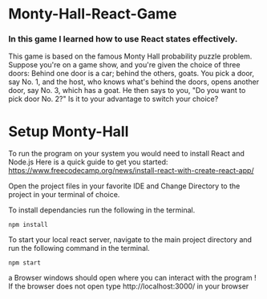 # Monty-Hall-React-Game

### In this game I learned how to use React states effectively.

This game is based on the famous Monty Hall probability puzzle problem. Suppose you're on a game show, and you're given the choice of three doors: Behind one door is a car; behind the others, goats. You pick a door, say No. 1, and the host, who knows what's behind the doors, opens another door, say No. 3, which has a goat. He then says to you, "Do you want to pick door No. 2?" Is it to your advantage to switch your choice?

# Setup Monty-Hall

To run the program on your system you would need to install React and Node.js
Here is a quick guide to get you started: https://www.freecodecamp.org/news/install-react-with-create-react-app/

Open the project files in your favorite IDE and Change Directory to the project in your terminal of choice.

To install dependancies run the following in the terminal.
```
npm install
```
To start your local react server, navigate to the main project directory and run the following command in the terminal.
```
npm start 
```
a Browser windows should open where you can interact with the program !
If the browser does not open type http://localhost:3000/ in your browser

